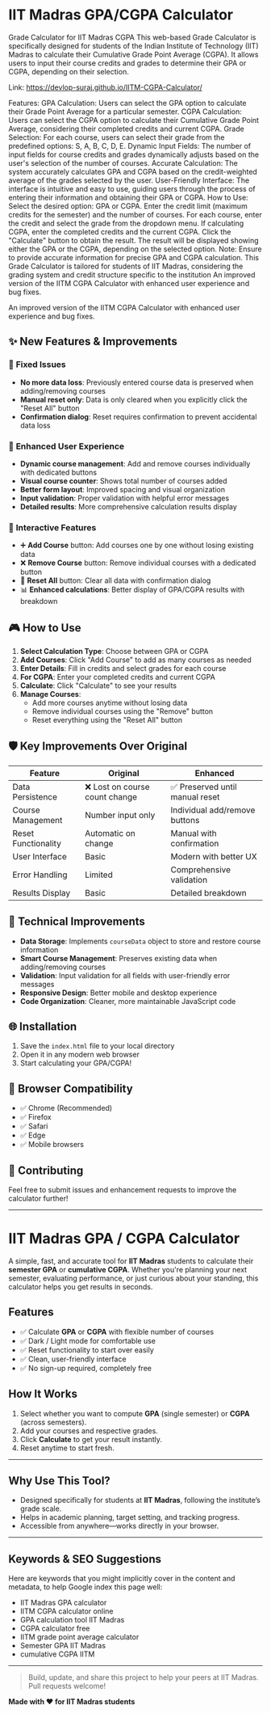# IIT Madras GPA/CGPA Calculator
Grade Calculator for IIT Madras CGPA This web-based Grade Calculator is specifically designed for students of the Indian Institute of Technology (IIT) Madras to calculate their Cumulative Grade Point Average (CGPA). It allows users to input their course credits and grades to determine their GPA or CGPA, depending on their selection.

Link: https://devlop-suraj.github.io/IITM-CGPA-Calculator/

Features: GPA Calculation: Users can select the GPA option to calculate their Grade Point Average for a particular semester. CGPA Calculation: Users can select the CGPA option to calculate their Cumulative Grade Point Average, considering their completed credits and current CGPA. Grade Selection: For each course, users can select their grade from the predefined options: S, A, B, C, D, E. Dynamic Input Fields: The number of input fields for course credits and grades dynamically adjusts based on the user's selection of the number of courses. Accurate Calculation: The system accurately calculates GPA and CGPA based on the credit-weighted average of the grades selected by the user. User-Friendly Interface: The interface is intuitive and easy to use, guiding users through the process of entering their information and obtaining their GPA or CGPA. How to Use: Select the desired option: GPA or CGPA. Enter the credit limit (maximum credits for the semester) and the number of courses. For each course, enter the credit and select the grade from the dropdown menu. If calculating CGPA, enter the completed credits and the current CGPA. Click the "Calculate" button to obtain the result. The result will be displayed showing either the GPA or the CGPA, depending on the selected option. Note: Ensure to provide accurate information for precise GPA and CGPA calculation. This Grade Calculator is tailored for students of IIT Madras, considering the grading system and credit structure specific to the institution An improved version of the IITM CGPA Calculator with enhanced user experience and bug fixes.

An improved version of the IITM CGPA Calculator with enhanced user experience and bug fixes.

## ✨ New Features & Improvements

### 🔧 **Fixed Issues**
- **No more data loss**: Previously entered course data is preserved when adding/removing courses
- **Manual reset only**: Data is only cleared when you explicitly click the "Reset All" button
- **Confirmation dialog**: Reset requires confirmation to prevent accidental data loss

### 🎯 **Enhanced User Experience**
- **Dynamic course management**: Add and remove courses individually with dedicated buttons
- **Visual course counter**: Shows total number of courses added
- **Better form layout**: Improved spacing and visual organization
- **Input validation**: Proper validation with helpful error messages
- **Detailed results**: More comprehensive calculation results display

### 🚀 **Interactive Features**
- ➕ **Add Course** button: Add courses one by one without losing existing data
- ❌ **Remove Course** button: Remove individual courses with a dedicated button
- 🔄 **Reset All** button: Clear all data with confirmation dialog
- 📊 **Enhanced calculations**: Better display of GPA/CGPA results with breakdown

## 🎮 How to Use

1. **Select Calculation Type**: Choose between GPA or CGPA
2. **Add Courses**: Click "Add Course" to add as many courses as needed
3. **Enter Details**: Fill in credits and select grades for each course
4. **For CGPA**: Enter your completed credits and current CGPA
5. **Calculate**: Click "Calculate" to see your results
6. **Manage Courses**: 
   - Add more courses anytime without losing data
   - Remove individual courses using the "Remove" button
   - Reset everything using the "Reset All" button

## 🛡️ Key Improvements Over Original

| Feature | Original | Enhanced |
|---------|----------|----------|
| Data Persistence | ❌ Lost on course count change | ✅ Preserved until manual reset |
| Course Management | Number input only | Individual add/remove buttons |
| Reset Functionality | Automatic on change | Manual with confirmation |
| User Interface | Basic | Modern with better UX |
| Error Handling | Limited | Comprehensive validation |
| Results Display | Basic | Detailed breakdown |

## 🔧 Technical Improvements

- **Data Storage**: Implements `courseData` object to store and restore course information
- **Smart Course Management**: Preserves existing data when adding/removing courses
- **Validation**: Input validation for all fields with user-friendly error messages
- **Responsive Design**: Better mobile and desktop experience
- **Code Organization**: Cleaner, more maintainable JavaScript code

## 🌐 Installation

1. Save the `index.html` file to your local directory
2. Open it in any modern web browser
3. Start calculating your GPA/CGPA!

## 📱 Browser Compatibility

- ✅ Chrome (Recommended)
- ✅ Firefox
- ✅ Safari
- ✅ Edge
- ✅ Mobile browsers

## 🤝 Contributing

Feel free to submit issues and enhancement requests to improve the calculator further!

---

# IIT Madras GPA / CGPA Calculator

A simple, fast, and accurate tool for **IIT Madras** students to calculate their **semester GPA** or **cumulative CGPA**. Whether you're planning your next semester, evaluating performance, or just curious about your standing, this calculator helps you get results in seconds.

## Features
- ✅ Calculate **GPA** or **CGPA** with flexible number of courses  
- ✅ Dark / Light mode for comfortable use  
- ✅ Reset functionality to start over easily  
- ✅ Clean, user-friendly interface  
- ✅ No sign-up required, completely free  

## How It Works
1. Select whether you want to compute **GPA** (single semester) or **CGPA** (across semesters).  
2. Add your courses and respective grades.  
3. Click **Calculate** to get your result instantly.  
4. Reset anytime to start fresh.

---

## Why Use This Tool?

- Designed specifically for students at **IIT Madras**, following the institute’s grade scale.  
- Helps in academic planning, target setting, and tracking progress.  
- Accessible from anywhere—works directly in your browser.

---

## Keywords & SEO Suggestions
Here are keywords that you might implicitly cover in the content and metadata, to help Google index this page well:

- IIT Madras GPA calculator  
- IITM CGPA calculator online  
- GPA calculation tool IIT Madras  
- CGPA calculator free  
- IITM grade point average calculator  
- Semester GPA IIT Madras  
- cumulative CGPA IITM  

---

> Build, update, and share this project to help your peers at IIT Madras. Pull requests welcome!

**Made with ❤️ for IIT Madras students**
